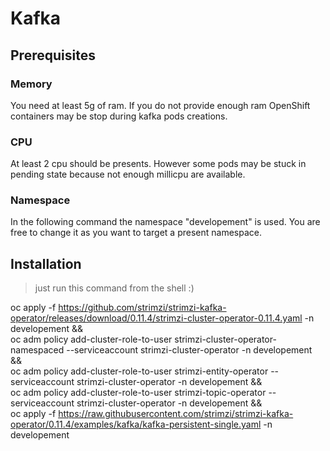 # Kafka

## Prerequisites

### Memory

You need at least 5g of ram.
If you do not provide enough ram OpenShift containers may be stop during kafka pods creations.

### CPU

At least 2 cpu should be presents. However some pods may be stuck in pending state because not enough millicpu are available.

### Namespace

In the following command the namespace "developement" is used. You are free to change it as you want to target a present namespace.

## Installation

> just run this command from the shell :)

oc apply -f https://github.com/strimzi/strimzi-kafka-operator/releases/download/0.11.4/strimzi-cluster-operator-0.11.4.yaml -n developement && \
    oc adm policy add-cluster-role-to-user strimzi-cluster-operator-namespaced --serviceaccount strimzi-cluster-operator -n developement && \
    oc adm policy add-cluster-role-to-user strimzi-entity-operator --serviceaccount strimzi-cluster-operator -n developement && \
    oc adm policy add-cluster-role-to-user strimzi-topic-operator --serviceaccount strimzi-cluster-operator -n developement && \
    oc apply -f https://raw.githubusercontent.com/strimzi/strimzi-kafka-operator/0.11.4/examples/kafka/kafka-persistent-single.yaml -n developement

